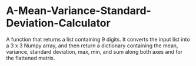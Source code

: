 # A-Mean-Variance-Standard-Deviation-Calculator
A function that returns a list containing 9 digits. It converts the input list into a 3 x 3 Numpy array, and then return a dictionary containing the mean, variance, standard deviation, max, min, and sum along both axes and for the flattened matrix.
